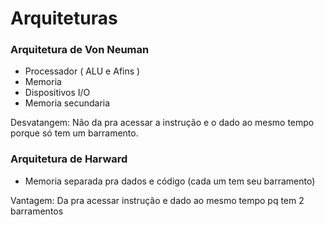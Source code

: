 
# Arquiteturas
### Arquitetura de Von Neuman

- Processador ( ALU e Afins )
- Memoria 
- Dispositivos I/O 
- Memoria secundaria

Desvatangem: Não da pra acessar a instrução e o dado ao mesmo tempo porque só tem um barramento.

### Arquitetura de Harward

- Memoria separada pra dados e código (cada um tem seu barramento)

Vantagem: Da pra acessar instrução e dado ao mesmo tempo pq tem 2 barramentos
